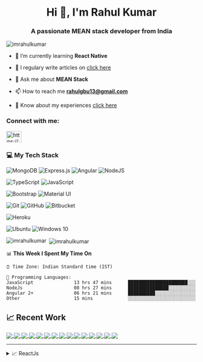 <h1 align="center">Hi 👋, I'm Rahul Kumar</h1>
<h3 align="center">A passionate MEAN stack developer from India</h3>

<p align="left"> <img src="https://komarev.com/ghpvc/?username=imrahulkumar&label=Profile%20views&color=0e75b6&style=flat" alt="imrahulkumar" /> </p>

- 🌱 I’m currently learning **React Native**

 <!---     - 👨‍💻 You can also check out my portfolio at []()    --->

- 📝 I regulary write articles on [click here](http://dynamic-component.surge.sh/)

- 💬 Ask me about **MEAN Stack**

- 📫 How to reach me **rahulgbu13@gmail.com**

- 📄 Know about my experiences [click here](http://about-rahul.surge.sh/)

<h3 align="left">Connect with me:</h3>
<p align="left">
<a href="https://www.linkedin.com/in/rahul-kumar-87451486" target="blank"><img align="center" src="https://cdn.jsdelivr.net/npm/simple-icons@3.0.1/icons/linkedin.svg" alt="https://www.linkedin.com/in/rahul-kumar-87451486" height="30" width="40" /></a>
</p>

<!-- <h3 align="left">MEAN Stack Developer:</h3>
<p align="left"> <a href="https://angular.io" target="_blank"> <img src="https://devicons.github.io/devicon/devicon.git/icons/angularjs/angularjs-original.svg" alt="angularjs" width="40" height="40"/> </a> <a href="https://expressjs.com" target="_blank"> <img src="https://devicons.github.io/devicon/devicon.git/icons/express/express-original-wordmark.svg" alt="express" width="40" height="40"/> </a> <a href="https://www.mongodb.com/" target="_blank"> <img src="https://devicons.github.io/devicon/devicon.git/icons/mongodb/mongodb-original-wordmark.svg" alt="mongodb" width="40" height="40"/> </a> <a href="https://nodejs.org" target="_blank"> <img src="https://devicons.github.io/devicon/devicon.git/icons/nodejs/nodejs-original-wordmark.svg" alt="nodejs" width="40" height="40"/> </a> </p> -->

<!-- <h3 align="left">Languages and Tools:</h3>
<p align="left"> <a href="https://aws.amazon.com" target="_blank"> <img src="https://devicons.github.io/devicon/devicon.git/icons/amazonwebservices/amazonwebservices-original-wordmark.svg" alt="aws" width="40" height="40"/> </a> <a href="https://getbootstrap.com" target="_blank"> <img src="https://devicons.github.io/devicon/devicon.git/icons/bootstrap/bootstrap-plain.svg" alt="bootstrap" width="40" height="40"/> </a> <a href="https://www.chartjs.org" target="_blank"> <img src="https://www.chartjs.org/media/logo-title.svg" alt="chartjs" width="40" height="40"/> </a> <a href="https://firebase.google.com/" target="_blank"> <img src="https://www.vectorlogo.zone/logos/firebase/firebase-icon.svg" alt="firebase" width="40" height="40"/> </a> <a href="https://git-scm.com/" target="_blank"> <img src="https://www.vectorlogo.zone/logos/git-scm/git-scm-icon.svg" alt="git" width="40" height="40"/> </a> <a href="https://heroku.com" target="_blank"> <img src="https://www.vectorlogo.zone/logos/heroku/heroku-icon.svg" alt="heroku" width="40" height="40"/> </a> <a href="https://www.w3.org/html/" target="_blank"> <img src="https://devicons.github.io/devicon/devicon.git/icons/html5/html5-original-wordmark.svg" alt="html5" width="40" height="40"/> </a> <a href="https://developer.mozilla.org/en-US/docs/Web/JavaScript" target="_blank"> <img src="https://devicons.github.io/devicon/devicon.git/icons/javascript/javascript-original.svg" alt="javascript" width="40" height="40"/> </a> <a href="https://www.jenkins.io" target="_blank"> <img src="https://www.vectorlogo.zone/logos/jenkins/jenkins-icon.svg" alt="jenkins" width="40" height="40"/> </a> <a href="https://www.linux.org/" target="_blank"> <img src="https://devicons.github.io/devicon/devicon.git/icons/linux/linux-original.svg" alt="linux" width="40" height="40"/> </a> <a href="https://www.nginx.com" target="_blank"> <img src="https://devicons.github.io/devicon/devicon.git/icons/nginx/nginx-original.svg" alt="nginx" width="40" height="40"/> </a> <a href="https://nodejs.org" target="_blank"> <img src="https://devicons.github.io/devicon/devicon.git/icons/nodejs/nodejs-original-wordmark.svg" alt="nodejs" width="40" height="40"/> </a> <a href="https://postman.com" target="_blank"> <img src="https://www.vectorlogo.zone/logos/getpostman/getpostman-icon.svg" alt="postman" width="40" height="40"/> </a> <a href="https://reactjs.org/" target="_blank"> <img src="https://devicons.github.io/devicon/devicon.git/icons/react/react-original-wordmark.svg" alt="react" width="40" height="40"/> </a> <a href="https://www.typescriptlang.org/" target="_blank"> <img src="https://devicons.github.io/devicon/devicon.git/icons/typescript/typescript-original.svg" alt="typescript" width="40" height="40"/> </a> </p> -->


<!-- MY TECH STACK BEGIN -->
<h3 align="left">💻 My Tech Stack</h3>

<!-- MEAN -->
<img alt="MongoDB" src ="https://img.shields.io/badge/MongoDB-%234ea94b.svg?&style=for-the-badge&logo=mongodb&logoColor=white"/> <img alt="Express.js" src="https://img.shields.io/badge/express.js%20-%23404d59.svg?&style=for-the-badge"/> <img alt="Angular" src="https://img.shields.io/badge/angular%20-%23DD0031.svg?&style=for-the-badge&logo=angular&logoColor=white"/> <img alt="NodeJS" src="https://img.shields.io/badge/node.js%20-%2343853D.svg?&style=for-the-badge&logo=node.js&logoColor=white"/>

<!-- TypeScript, JavaScript -->
<img alt="TypeScript" src="https://img.shields.io/badge/typescript%20-%23007ACC.svg?&style=for-the-badge&logo=typescript&logoColor=white"/>	<img alt="JavaScript" src="https://img.shields.io/badge/javascript%20-%23323330.svg?&style=for-the-badge&logo=javascript&logoColor=%23F7DF1E"/>

<!-- Bootstrap 4, Material UI -->
<img alt="Bootstrap" src="https://img.shields.io/badge/bootstrap%20-%23563D7C.svg?&style=for-the-badge&logo=bootstrap&logoColor=white"/> <img alt="Material UI" src="https://img.shields.io/badge/material%20ui%20-%230081CB.svg?&style=for-the-badge&logo=material-ui&logoColor=white"/>

<!-- Git, Github, Bitbucket -->
<img alt="Git" src="https://img.shields.io/badge/git%20-%23F05033.svg?&style=for-the-badge&logo=git&logoColor=white"/> <img alt="GitHub" src="https://img.shields.io/badge/github%20-%23121011.svg?&style=for-the-badge&logo=github&logoColor=white"/> <img alt="Bitbucket" src="https://img.shields.io/badge/bitbucket%20-%230047B3.svg?&style=for-the-badge&logo=bitbucket&logoColor=white"/>

<!-- Heroku -->
<img alt="Heroku" src="https://img.shields.io/badge/heroku%20-%23430098.svg?&style=for-the-badge&logo=heroku&logoColor=white"/>

<!-- Ubuntu, Windows, MAC -->
<img alt="Ubuntu" src="https://img.shields.io/badge/Ubuntu-E95420?style=for-the-badge&logo=ubuntu&logoColor=white" /> <img alt="Windows 10" src="https://img.shields.io/badge/Windows-0078D6?style=for-the-badge&logo=windows&logoColor=white" />

<!-- MY TECH STACK END -->


<p><img align="left" src="https://github-readme-stats.vercel.app/api/top-langs?username=imrahulkumar&show_icons=true&locale=en&layout=compact" alt="imrahulkumar" /></p>

<p>&nbsp;<img align="center" src="https://github-readme-stats.vercel.app/api?username=imrahulkumar&show_icons=true&locale=en" alt="imrahulkumar" /></p>


📊 **This Week I Spent My Time On** 

```text
⌚︎ Time Zone: Indian Standard time (IST)

💬 Programming Languages: 
JavaScript               13 hrs 47 mins      ██████████████████████░░░  
NodeJs                   08 hrs 27 mins      ███████████████░░░░░░░░░░  
Angular 2+               06 hrs 21 mins      ██████████░░░░░░░░░░░░░░░  
Other                    15 mins             ░░░░░░░░░░░░░░░░░░░░░░░░░  

```



## &#x1f4c8; Recent Work

<a href="https://github.com/imrahulkumar/chatRoomAngular">
  <img align="center" src="https://github-readme-stats.vercel.app/api/pin/?username=imrahulkumar&repo=chatRoomAngular&title_color=ffffff&text_color=c9cacc&icon_color=2bbc8a&bg_color=1d1f21" />
</a>

<a href="https://github.com/imrahulkumar/chatRoomNode">
  <img align="center" src="https://github-readme-stats.vercel.app/api/pin/?username=imrahulkumar&repo=chatRoomNode&language=javascript&title_color=ffffff&text_color=c9cacc&icon_color=2bbc8a&bg_color=1d1f21" />
</a>  

<a href="https://github.com/imrahulkumar/NodeTypeScript">
  <img align="center" src="https://github-readme-stats.vercel.app/api/pin/?username=imrahulkumar&repo=NodeTypeScript&discription_hide=false&title_color=ffffff&text_color=c9cacc&icon_color=2bbc8a&bg_color=1d1f21" />
</a>  

<a href="https://github.com/imrahulkumar/nodeTsGeoLocation">
  <img align="center" src="https://github-readme-stats.vercel.app/api/pin/?username=imrahulkumar&repo=nodeTsGeoLocation&discription_hide=false&title_color=ffffff&text_color=c9cacc&icon_color=2bbc8a&bg_color=1d1f21" />
</a>  

<a href="https://github.com/imrahulkumar/DataStructureInJavaScript">
  <img align="center" src="https://github-readme-stats.vercel.app/api/pin/?username=imrahulkumar&repo=DataStructureInJavaScript&discription_hide=false&title_color=ffffff&text_color=c9cacc&icon_color=2bbc8a&bg_color=1d1f21" />
</a> 

<a href="https://github.com/imrahulkumar/html-css3-bootstrap4">
  <img align="center" src="https://github-readme-stats.vercel.app/api/pin/?username=imrahulkumar&repo=html-css3-bootstrap4&discription_hide=false&title_color=ffffff&text_color=c9cacc&icon_color=2bbc8a&bg_color=1d1f21" />
</a> 

<a href="https://github.com/imrahulkumar/FlexBox-boostrap-5">
  <img align="center" src="https://github-readme-stats.vercel.app/api/pin/?username=imrahulkumar&repo=FlexBox-boostrap-5&discription_hide=false&title_color=ffffff&text_color=c9cacc&icon_color=2bbc8a&bg_color=1d1f21" />
</a>

<a href="https://github.com/imrahulkumar/erm-backend">
  <img align="center" src="https://github-readme-stats.vercel.app/api/pin/?username=imrahulkumar&repo=erm-backend&discription_hide=false&title_color=ffffff&text_color=c9cacc&icon_color=2bbc8a&bg_color=1d1f21" />
</a>

<a href="https://github.com/imrahulkumar/git-command">
  <img align="center" src="https://github-readme-stats.vercel.app/api/pin/?username=imrahulkumar&repo=git-command&discription_hide=false&title_color=ffffff&text_color=c9cacc&icon_color=2bbc8a&bg_color=1d1f21" />
</a>

<a href="https://github.com/imrahulkumar/nodeTsGeoLocation">
  <img align="center" src="https://github-readme-stats.vercel.app/api/pin/?username=imrahulkumar&repo=nodeTsGeoLocation&discription_hide=false&title_color=ffffff&text_color=c9cacc&icon_color=2bbc8a&bg_color=1d1f21" />
</a>

<a href="https://github.com/imrahulkumar/UI-Elements">
  <img align="center" src="https://github-readme-stats.vercel.app/api/pin/?username=imrahulkumar&repo=UI-Elements&discription_hide=false&title_color=ffffff&text_color=c9cacc&icon_color=2bbc8a&bg_color=1d1f21" />
</a>

<a href="https://github.com/imrahulkumar/ngrx-state-management">
  <img align="center" src="https://github-readme-stats.vercel.app/api/pin/?username=imrahulkumar&repo=ngrx-state-management&discription_hide=false&title_color=ffffff&text_color=c9cacc&icon_color=2bbc8a&bg_color=1d1f21" />
</a>

<a href="https://github.com/imrahulkumar/reactNativeApp">
  <img align="center" src="https://github-readme-stats.vercel.app/api/pin/?username=imrahulkumar&repo=reactNativeApp&discription_hide=false&title_color=ffffff&text_color=c9cacc&icon_color=2bbc8a&bg_color=1d1f21" />
</a>

<a href="https://github.com/imrahulkumar/Angular-Test-Jasmine-Karma">
  <img align="center" src="https://github-readme-stats.vercel.app/api/pin/?username=imrahulkumar&repo=Angular-Test-Jasmine-Karma&discription_hide=false&title_color=ffffff&text_color=c9cacc&icon_color=2bbc8a&bg_color=1d1f21" />
</a>

<a href="https://github.com/imrahulkumar/flex-box">
  <img align="center" src="https://github-readme-stats.vercel.app/api/pin/?username=imrahulkumar&repo=flex-box&discription_hide=false&title_color=ffffff&text_color=c9cacc&icon_color=2bbc8a&bg_color=1d1f21" />
</a>

<hr>


<details>
<summary>📈 ReactJs</summary>
</br>
<a href="https://github.com/imrahulkumar/React-Redux" target="_blank">
  <img align="center" src="https://github-readme-stats.vercel.app/api/pin/?username=imrahulkumar&repo=React-Redux&theme=dracula" />
</a>     
 <a href="https://github.com/imrahulkumar/React-Context" target="_blank">
  <img align="center" src="https://github-readme-stats.vercel.app/api/pin/?username=imrahulkumar&repo=React-Context&theme=dracula" />
</a> 
 <a href="https://github.com/imrahulkumar/React-Optimize-Hook" target="_blank">
  <img align="center" src="https://github-readme-stats.vercel.app/api/pin/?username=imrahulkumar&repo=React-Optimize-Hook&theme=dracula" />
</a> 
 
</details>



